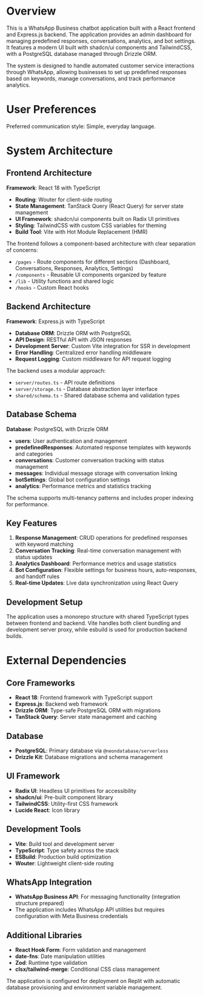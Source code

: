 # Overview

This is a WhatsApp Business chatbot application built with a React frontend and Express.js backend. The application provides an admin dashboard for managing predefined responses, conversations, analytics, and bot settings. It features a modern UI built with shadcn/ui components and TailwindCSS, with a PostgreSQL database managed through Drizzle ORM.

The system is designed to handle automated customer service interactions through WhatsApp, allowing businesses to set up predefined responses based on keywords, manage conversations, and track performance analytics.

# User Preferences

Preferred communication style: Simple, everyday language.

# System Architecture

## Frontend Architecture

**Framework**: React 18 with TypeScript
- **Routing**: Wouter for client-side routing
- **State Management**: TanStack Query (React Query) for server state management
- **UI Framework**: shadcn/ui components built on Radix UI primitives
- **Styling**: TailwindCSS with custom CSS variables for theming
- **Build Tool**: Vite with Hot Module Replacement (HMR)

The frontend follows a component-based architecture with clear separation of concerns:
- `/pages` - Route components for different sections (Dashboard, Conversations, Responses, Analytics, Settings)
- `/components` - Reusable UI components organized by feature
- `/lib` - Utility functions and shared logic
- `/hooks` - Custom React hooks

## Backend Architecture

**Framework**: Express.js with TypeScript
- **Database ORM**: Drizzle ORM with PostgreSQL
- **API Design**: RESTful API with JSON responses
- **Development Server**: Custom Vite integration for SSR in development
- **Error Handling**: Centralized error handling middleware
- **Request Logging**: Custom middleware for API request logging

The backend uses a modular approach:
- `server/routes.ts` - API route definitions
- `server/storage.ts` - Database abstraction layer interface
- `shared/schema.ts` - Shared database schema and validation types

## Database Schema

**Database**: PostgreSQL with Drizzle ORM
- **users**: User authentication and management
- **predefinedResponses**: Automated response templates with keywords and categories
- **conversations**: Customer conversation tracking with status management
- **messages**: Individual message storage with conversation linking
- **botSettings**: Global bot configuration settings
- **analytics**: Performance metrics and statistics tracking

The schema supports multi-tenancy patterns and includes proper indexing for performance.

## Key Features

1. **Response Management**: CRUD operations for predefined responses with keyword matching
2. **Conversation Tracking**: Real-time conversation management with status updates
3. **Analytics Dashboard**: Performance metrics and usage statistics
4. **Bot Configuration**: Flexible settings for business hours, auto-responses, and handoff rules
5. **Real-time Updates**: Live data synchronization using React Query

## Development Setup

The application uses a monorepo structure with shared TypeScript types between frontend and backend. Vite handles both client bundling and development server proxy, while esbuild is used for production backend builds.

# External Dependencies

## Core Frameworks
- **React 18**: Frontend framework with TypeScript support
- **Express.js**: Backend web framework
- **Drizzle ORM**: Type-safe PostgreSQL ORM with migrations
- **TanStack Query**: Server state management and caching

## Database
- **PostgreSQL**: Primary database via `@neondatabase/serverless`
- **Drizzle Kit**: Database migrations and schema management

## UI Framework
- **Radix UI**: Headless UI primitives for accessibility
- **shadcn/ui**: Pre-built component library
- **TailwindCSS**: Utility-first CSS framework
- **Lucide React**: Icon library

## Development Tools
- **Vite**: Build tool and development server
- **TypeScript**: Type safety across the stack
- **ESBuild**: Production build optimization
- **Wouter**: Lightweight client-side routing

## WhatsApp Integration
- **WhatsApp Business API**: For messaging functionality (integration structure prepared)
- The application includes WhatsApp API utilities but requires configuration with Meta Business credentials

## Additional Libraries
- **React Hook Form**: Form validation and management
- **date-fns**: Date manipulation utilities
- **Zod**: Runtime type validation
- **clsx/tailwind-merge**: Conditional CSS class management

The application is configured for deployment on Replit with automatic database provisioning and environment variable management.